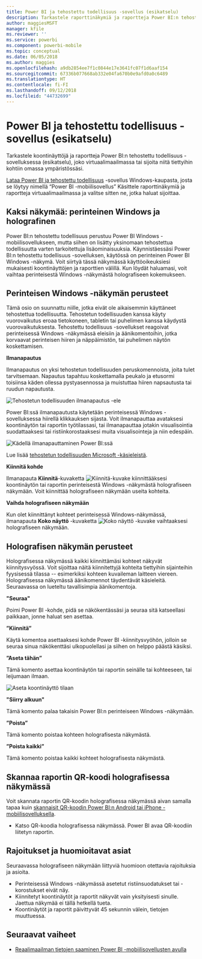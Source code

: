 ```yaml
---
title: Power BI ja tehostettu todellisuus -sovellus (esikatselu)
description: Tarkastele raporttinäkymiä ja raportteja Power BI:n tehostettu todellisuus -sovelluksessa (esikatselu), joko virtuaaliseen maailmaan upotettuna tai omassa ympäristössäsi.
author: maggiesMSFT
manager: kfile
ms.reviewer: ''
ms.service: powerbi
ms.component: powerbi-mobile
ms.topic: conceptual
ms.date: 06/05/2018
ms.author: maggies
ms.openlocfilehash: a9db2854ee7f1c0844e17e3641fc07f1d6aaf154
ms.sourcegitcommit: 67336b077668ab332e04fa670b0e9afd0a0c6489
ms.translationtype: HT
ms.contentlocale: fi-FI
ms.lasthandoff: 09/12/2018
ms.locfileid: "44732699"
---
```

# <a name="power-bi-for-mixed-reality-app-preview"></a>Power BI ja tehostettu todellisuus -sovellus (esikatselu)
Tarkastele koontinäyttöjä ja raportteja Power BI:n tehostettu todellisuus -sovelluksessa (esikatselu), joko virtuaalimaailmassa tai sijoita niitä tiettyihin kohtiin omassa ympäristössäsi. 

[Lataa Power BI ja tehostettu todellisuus](https://www.microsoft.com/p/power-bi-mobile/9nblgggzlxn1?activetab=pivot%3aoverviewtab) -sovellus Windows-kaupasta, josta se löytyy nimellä “Power BI -mobiilisovellus” Käsittele raporttinäkymiä ja raportteja virtuaalimaailmassa ja valitse sitten ne, jotka haluat sijoittaa. 

## <a name="two-views-windows-classic-and-holographic"></a>Kaksi näkymää: perinteinen Windows ja holografinen

Power BI:n tehostettu todellisuus perustuu Power BI Windows -mobiilisovellukseen, mutta siihen on lisätty yksinomaan tehostettua todellisuutta varten tarkoitettuja lisäominaisuuksia. Käynnistäessäsi Power BI:n tehostettu todellisuus -sovelluksen, käytössä on perinteinen Power BI Windows -näkymä. Voit siirtyä tässä näkymässä käyttöoikeuksiesi mukaisesti koontinäyttöjen ja raporttien välillä. Kun löydät haluamasi, voit vaihtaa perinteisestä Windows -näkymästä holografiseen kokemukseen. 


## <a name="windows-classic-view-basics"></a>Perinteisen Windows -näkymän perusteet

Tämä osio on suunnattu niille, jotka eivät ole aikaisemmin käyttäneet tehostettua todellisuutta. Tehostetun todellisuuden kanssa käyty vuorovaikutus eroaa tietokoneen, tabletin tai puhelimen kanssa käydystä vuorovaikutuksesta. Tehostettu todellisuus -sovellukset reagoivat perinteisessä Windows -näkymässä eleisiin ja äänikomentoihin, jotka korvaavat perinteisen hiiren ja näppäimistön, tai puhelimen näytön koskettamisen. 

**Ilmanapautus**

Ilmanapautus on yksi tehostetun todellisuuden peruskomennoista, joita tulet tarvitsemaan. Napautus tapahtuu koskettamalla peukalo ja etusormi toisiinsa käden ollessa pystyasennossa ja muistuttaa hiiren napsautusta tai ruudun napautusta.  

![Tehostetun todellisuuden ilmanapautus -ele](./media/mobile-mixed-reality-app/power-bi-hololens-airtap.png)

Power BI:ssä ilmanapautusta käytetään perinteisessä Windows -sovelluksessa hiirellä klikkauksen sijasta. Voit ilmanapauttaa avataksesi koontinäytön tai raportin työtilassasi, tai ilmanapauttaa jotakin visualisointia suodattaaksesi tai ristiinkorostaaksesi muita visualisointeja ja niin edespäin.

![Kädellä ilmanapauttaminen Power BI:ssä](./media/mobile-mixed-reality-app/power-bi-hololens-airtap-hand.png) 

Lue lisää [tehostetun todellisuuden Microsoft -käsieleistä](https://developer.microsoft.com/windows/mixed-reality/gestures).

**Kiinnitä kohde** 

Ilmanapauta **Kiinnitä**-kuvaketta ![Kiinnitä-kuvake](./media/mobile-mixed-reality-app/power-bi-hololens-pin.png) kiinnittääksesi koontinäytön tai raportin perinteisestä Windows -näkymästä holografiseen näkymään. Voit kiinnittää holografiseen näkymään useita kohteita. 

**Vaihda holografiseen näkymään**

Kun olet kiinnittänyt kohteet perinteisessä Windows-näkymässä, ilmanapauta **Koko näyttö** -kuvaketta ![Koko näyttö -kuvake](./media/mobile-mixed-reality-app/power-bi-hololens-fullscreen.png) vaihtaaksesi holografiseen näkymään. 


## <a name="holographic-view-basics"></a>Holografisen näkymän perusteet

Holografisessa näkymässä kaikki kiinnittämäsi kohteet näkyvät kiinnitysvyössä. Voit sijoittaa näitä kiinnitettyjä kohteita tiettyihin sijainteihin fyysisessä tilassa -- esimerkiksi kohteen kuvaileman laitteen viereen. Holografisessa näkymässä äänikomennot täydentävät käsieleitä. Seuraavassa on lueteltu tavallisimpia äänikomentoja.

**"Seuraa"** 

Poimi Power BI -kohde, pidä se näkökentässäsi ja seuraa sitä katseellasi paikkaan, jonne haluat sen asettaa.

**”Kiinnitä”** 

Käytä komentoa asettaaksesi kohde Power BI -kiinnitysvyöhön, jolloin se seuraa sinua näkökenttäsi ulkopuolellasi ja siihen on helppo päästä käsiksi.

**”Aseta tähän”**

Tämä komento asettaa koontinäytön tai raportin seinälle tai kohteeseen, tai leijumaan ilmaan.

![Aseta koontinäyttö tilaan](./media/mobile-mixed-reality-app/power-bi-hololens-place-visuals.png)

**"Siirry alkuun"**

Tämä komento palaa takaisin Power BI:n perinteiseen Windows -näkymään. 

**”Poista”**

Tämä komento poistaa kohteen holografisesta näkymästä.

**”Poista kaikki”** 

Tämä komento poistaa kaikki kohteet holografisesta näkymästä.


## <a name="scan-a-report-qr-code-in-holographic-view"></a>Skannaa raportin QR-koodi holografisessa näkymässä

Voit skannata raportin QR-koodin holografisessa näkymässä aivan samalla tapaa kuin [skannaisit QR-koodin Power BI:n Android tai iPhone -mobiilisovelluksella](mobile-apps-qr-code.md).

- Katso QR-koodia holografisessa näkymässä. Power BI avaa QR-koodiin liitetyn raportin.

## <a name="limitations-and-considerations"></a>Rajoitukset ja huomioitavat asiat

Seuraavassa holografiseen näkymään liittyviä huomioon otettavia rajoituksia ja asioita.

- Perinteisessä Windows -näkymässä asetetut ristiinsuodatukset tai -korostukset eivät näy.
- Kiinnitetyt koontinäytöt ja raportit näkyvät vain yksityisesti sinulle. Jaettua näkymää ei tällä hetkellä tueta.
- Koontinäytöt ja raportit päivittyvät 45 sekunnin välein, tietojen muuttuessa.


## <a name="next-steps"></a>Seuraavat vaiheet

- [Reaalimaailman tietojen saaminen Power BI -mobiilisovellusten avulla](mobile-apps-data-in-real-world-context.md)

 



